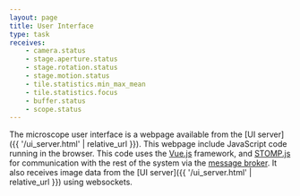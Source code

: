 ```yaml
---
layout: page
title: User Interface
type: task
receives:
    - camera.status
    - stage.aperture.status
    - stage.rotation.status
    - stage.motion.status
    - tile.statistics.min_max_mean
    - tile.statistics.focus
    - buffer.status
    - scope.status
---
```


The microscope user interface is a webpage available from the [UI server]({{ '/ui_server.html' | relative_url }}).
This webpage include JavaScript code running in the browser.
This code uses the [Vue.js](https://vuejs.org/) framework, and [STOMP.js](https://github.com/stomp-js/stompjs) for communication with the rest of the system via the [message broker](/broker.html).
It also receives image data from the [UI server]({{ '/ui_server.html' | relative_url }}) using websockets.